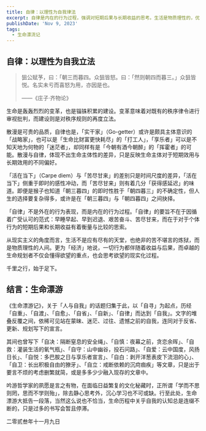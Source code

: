 ```yaml
---
title: 自律：以理性为自我律法
excerpt: 自律是内在的行为过程，强调对短期后果与长期收益的思考。生活是物质理性的，优秀的生命规划者懂得欲望的重点与现实化过程，最终实现自我认知与成长。
publishDate: 'Nov 9, 2023'
tags:
  - 生命漂流记
---
```


## 自律：以理性为自我立法

> 狙公赋芧，曰：「朝三而暮四。众狙皆怒。曰：「然则朝四而暮三。」众狙皆悦。名实未亏而喜怒为用，亦因是也。
>
> ——《庄子·齐物论》

生命是轰轰烈烈的变革，也是锱铢积累的建设。变革意味着对既有的秩序律令进行审视批判，而建设则是对秩序规则的再度立法。

散漫是可贵的品质，自律也是，「实干家」（Go-getter）或许是颇具主体意识的「战略家」，也可以是「生命比财富更快耗尽」的「打工人」，「享乐者」可以是不知天地为何物的「迷茫者」，却同样有是「今朝有酒今朝醉」的「挥霍者」的可能。散漫与自律，体现不出生命主体性的差异，只是反映生命主体对于短期效用与长期效用的不同偏好。

「活在当下」（Carpe diem）与「苦尽甘来」的差别只是时间尺度的差异，「活在当下」侧重于即时的感性冲动，而「苦尽甘来」则有着几分「获得感延迟」的味道。即便是猴子也知道「朝三暮四」的即时性胜于「朝四暮三」的不确定性，但人生的选择要复杂得多，或许是在「朝三暮四」与「朝四暮四」之间抉择。

「自律」不是外在的行为表现，而是内在的行为过程。「自律」的要旨不在于因循着广受认可的范式：早睡早起、早到迟退、艰苦奋斗、苦尽甘来，而在于对于个体行为的短期后果和长期收益有着衡量与比较的思索。

从现实主义的角度而言，生活不是应有尽有的天堂，也绝非的苦不堪言的炼狱，而是物质理性的人间。更为「经济」地说，一切行为都伴随着收益与后果，而卓越的生命规划者不仅会懂得欲望的重点，也会思考欲望的现实化过程。

千里之行，始于足下。

## 结言：生命漂游

《生命漂游记》，关于「人与自我」的话题归集于此，以「自寻」为起点，历经「自重」、「自渡」、「自愈」、「自省」、「自新」、「自律」而达到「自我」。文字的堆叠反覆之间，依稀可见站在蒙昧、迷茫、过往、遗憾之前的自我，连同对于反省、更新、规划写下的宣言。

其间也曾写下「自决：隔断窒息的安全绳」、「自慎：夜幕之前，贪恋余晖」、「自救：灌装生活的氧气瓶」、「自守：山中幽谷，投石问路」、「自爱：云中国度，风扬日长」、「自悦：多巴胺之日与享乐者宣言」、「自白：剥开洋葱表皮下流泪的心」、「自卫：长出积极自由的獠牙」、「自立：戒断依赖的沉疴痼疾」等文章，只是出于要言不烦的考虑删繁就简，或是多多少少融入现存的文章中。

吟游哲学家的夙愿是言之有物，在面临日益繁复的文化秘藏时，正所谓「学而不思则罔，思而不学则殆」，除去静心思考外，沉心学习也不可或缺。行至此处，生命漂游大抵告一段落，当然这么说也不恰当，生命历程中关乎自我的认知总是连缀不断的，只是过多的书写会暂且停滞。

二零贰叁年十一月九日
